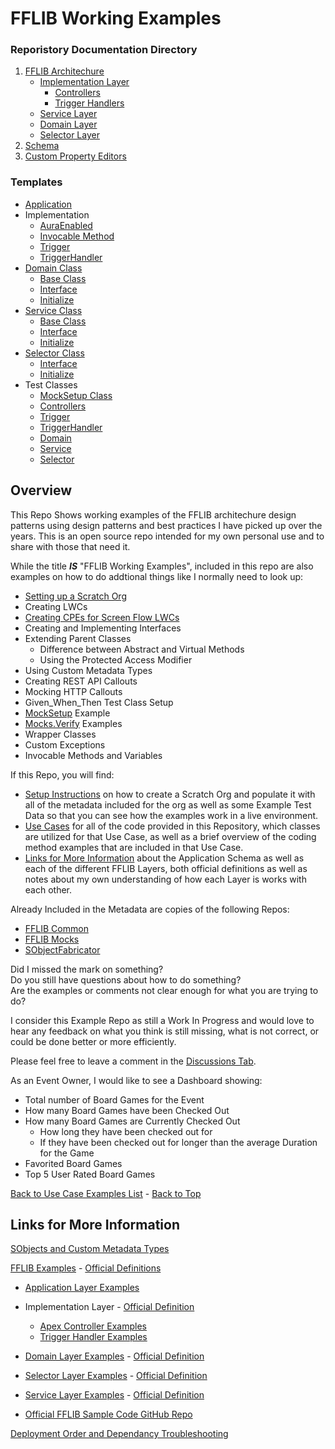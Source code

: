 # FFLIB Working Examples

### Reporistory Documentation Directory
1. [FFLIB Architechure](/documentation/FFLIB.md)
     - [Implementation Layer]()
          - [Controllers](/force-app/main/default/classes/FFLIB%20Examples/Controllers/README.md)
          - [Trigger Handlers](/force-app/main/default/classes/FFLIB%20Examples/TriggerHandlers/README.md)
     - [Service Layer](/force-app/main/default/classes/FFLIB%20Examples/Services/README.md)
     - [Domain Layer](/force-app/main/default/classes/FFLIB%20Examples/Domains/README.md)
     - [Selector Layer](/force-app/main/default/classes/FFLIB%20Examples/Selectors/README.md)
1. [Schema](/force-app/main/default/objects/README.md)
1. [Custom Property Editors](/force-app/main/default/lwc/README.md)

### Templates
- [Application](/force-app/main/default/classes/FFLIB%20Examples/Application/README.md#application-template)
- Implementation
     - [AuraEnabled](/force-app/main/default/classes/FFLIB%20Examples/Controllers/README.md#auraenabled-template)
     - [Invocable Method](/force-app/main/default/classes/FFLIB%20Examples/Controllers/README.md#invocableaction-template)
     - [Trigger](/force-app/main/default/classes/FFLIB%20Examples/TriggerHandlers/README.md)
     - [TriggerHandler](/force-app/main/default/classes/FFLIB%20Examples/TriggerHandlers/README.md)
- [Domain Class](/force-app/main/default/classes/FFLIB%20Examples/Domains/README.md)
     - [Base Class](/force-app/main/default/classes/FFLIB%20Examples/Domains/BaseDomain.cls)
     - [Interface](/force-app/main/default/classes/FFLIB%20Examples/Domains/README.md)
     - [Initialize](/force-app/main/default/classes/FFLIB%20Examples/Domains/README.md)
- [Service Class](/force-app/main/default/classes/FFLIB%20Examples/Services/README.md)
     - [Base Class](/force-app/main/default/classes/FFLIB%20Examples/Services/BaseService.cls)
     - [Interface](/force-app/main/default/classes/FFLIB%20Examples/Services/README.md)
     - [Initialize](/force-app/main/default/classes/FFLIB%20Examples/Services/README.md)
- [Selector Class](/force-app/main/default/classes/FFLIB%20Examples/Selectors/README.md)
     - [Interface](/force-app/main/default/classes/FFLIB%20Examples/Selectors/README.md)
     - [Initialize](/force-app/main/default/classes/FFLIB%20Examples/Selectors/README.md)
- Test Classes
     - [MockSetup Class](/documentation/MockSetup-Class#8-final-product)
     - [Controllers](/force-app/main/default/classes/FFLIB%20Examples/Controllers/README.md)
     - [Trigger](/force-app/main/default/classes/FFLIB%20Examples/TriggerHandlers/README.md)
     - [TriggerHandler](/force-app/main/default/classes/FFLIB%20Examples/TriggerHandlers/README.md)
     - [Domain](/force-app/main/default/classes/FFLIB%20Examples/Domains/README.md)
     - [Service](/force-app/main/default/classes/FFLIB%20Examples/Services/README.md)
     - [Selector](/force-app/main/default/classes/FFLIB%20Examples/Selectors/README.md)

## Overview

This Repo Shows working examples of the FFLIB architechure design patterns using design patterns and best practices I have picked up over the years. This is an open source repo intended for my own personal use and to share with those that need it. 

While the title ___IS___ "FFLIB Working Examples", included in this repo are also examples on how to do addtional things like I normally need to look up:
- [Setting up a Scratch Org](/documentation/Setup-Scratch-Org.md)
- Creating LWCs
- [Creating CPEs for Screen Flow LWCs](/force-app/main/default/lwc)
- Creating and Implementing Interfaces
- Extending Parent Classes
     - Difference between Abstract and Virtual Methods
     - Using the Protected Access Modifier
- Using Custom Metadata Types
- Creating REST API Callouts
- Mocking HTTP Callouts
- Given_When_Then Test Class Setup
- [MockSetup](/documentation/MockSetup-Class) Example
- [Mocks.Verify](/documentation/Mocks.Verify-Examples.md) Examples
- Wrapper Classes
- Custom Exceptions
- Invocable Methods and Variables

If this Repo, you will find:
- [Setup Instructions](/documentation/Setup-Scratch-Org.md) on how to create a Scratch Org and populate it with all of the metadata included for the org as well as some Example Test Data so that you can see how the examples work in a live environment.
- [Use Cases](/documentation/Example-Use-Cases.md) for all of the code provided in this Repository, which classes are utilized for that Use Case, as well as a brief overview of the coding method examples that are included in that Use Case.
- [Links for More Information](#links-for-more-information) about the Application Schema as well as each of the different FFLIB Layers, both official definitions as well as notes about my own understanding of how each Layer is works with each other.

Already Included in the Metadata are copies of the following Repos:
- [FFLIB Common](/force-app/main/default/classes/FFLIB%20Common%20Classes/FFLIB_COMMON)
- [FFLIB Mocks](/force-app/main/default/classes/FFLIB%20Common%20Classes/APEX_MOCKS) 
- [SObjectFabricator](/force-app/main/default/classes/FFLIB%20Common%20Classes/SOBJECT_FABRICATOR)

Did I missed the mark on something? <br>
Do you still have questions about how to do something? <br>
Are the examples or comments not clear enough for what you are trying to do?

I consider this Example Repo as still a Work In Progress and would love to hear any feedback on what you think is still missing, what is not correct, or could be done better or more efficiently. 

Please feel free to leave a comment in the [Discussions Tab](https://github.com/SRileyCoyote/FFLIB_Working_Examples/discussions). 

As an Event Owner, I would like to see a Dashboard showing: 
- Total number of Board Games for the Event 
- How many Board Games have been Checked Out
- How many Board Games are Currently Checked Out
     - How long they have been checked out for
     - If they have been checked out for longer than the average Duration for the Game
- Favorited Board Games
- Top 5 User Rated Board Games

[Back to Use Case Examples List](#example-use-cases) - [Back to Top](#fflib-working-examples)

## Links for More Information 

[SObjects and Custom Metadata Types](/documentation/SObject-Schema.md)

[FFLIB Examples](/force-app/main/default/classes/FFLIB%20Examples) - [Official Definitions](https://fflib.dev/docs)
- [Application Layer Examples](/force-app/main/default/classes/FFLIB%20Examples/Application)
- Implementation Layer - [Official Definition](https://fflib.dev/docs/implementation-layer/overview)
     - [Apex Controller Examples](/force-app/main/default/classes/FFLIB%20Examples/Controllers)
     - [Trigger Handler Examples](/force-app/main/default/classes/FFLIB%20Examples/TriggerHandlers)
- [Domain Layer Examples](/force-app/main/default/classes/FFLIB%20Examples/Domains)  - [Official Definition](https://fflib.dev/docs/domain-layer/overview)
- [Selector Layer Examples](/force-app/main/default/classes/FFLIB%20Examples/Selectors) - [Official Definition](https://fflib.dev/docs/selector-layer/overview)
- [Service Layer Examples](/force-app/main/default/classes/FFLIB%20Examples/Services) - [Official Definition](https://fflib.dev/docs/service-layer/overview)

- [Official FFLIB Sample Code GitHub Repo](https://github.com/apex-enterprise-patterns/fflib-apex-common-samplecode)

[Deployment Order and Dependancy Troubleshooting](/force-app/main/default/classes/FFLIB%20Examples/README.md#deployment-order)

